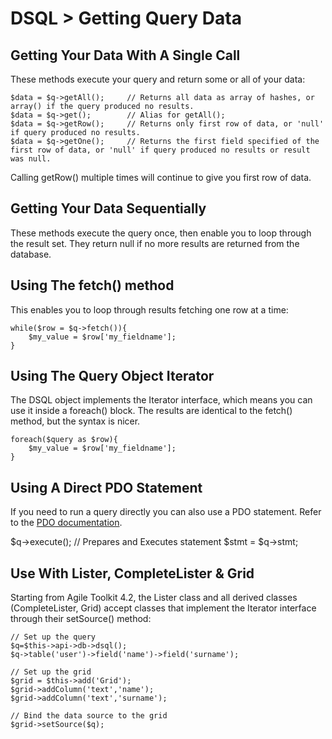 # DSQL > Getting Query Data

## Getting Your Data With A Single Call

These methods execute your query and return some or all of your data: 

	$data = $q->getAll();     // Returns all data as array of hashes, or array() if the query produced no results.
	$data = $q->get();        // Alias for getAll();
	$data = $q->getRow();     // Returns only first row of data, or 'null' if query produced no results.
	$data = $q->getOne();     // Returns the first field specified of the first row of data, or 'null' if query produced no results or result was null.

Calling getRow() multiple times will continue to give you first row of data.

## Getting Your Data Sequentially

These methods execute the query once, then enable you to loop through the result set. They return null if no more results are returned from the database.

## Using The fetch() method

This enables you to loop through results fetching one row at a time: 

	while($row = $q->fetch()){
  		$my_value = $row['my_fieldname'];
	}

## Using The Query Object Iterator

The DSQL object implements the Iterator interface, which means you can use it inside a foreach() block. The results are identical to the fetch() method, but the syntax is nicer.

	foreach($query as $row){
  		$my_value = $row['my_fieldname'];
	}

## Using A Direct PDO Statement

If you need to run a query directly you can also use a PDO statement. Refer to the [PDO documentation](http://php.net/manual/en/book.pdo.php).

<!-- Please clarify example by walking through a query end to end -->

$q->execute();    // Prepares and Executes statement
$stmt = $q->stmt;

## Use With Lister, CompleteLister & Grid

Starting from Agile Toolkit 4.2, the Lister class and all derived classes (CompleteLister, Grid) accept classes that implement the Iterator interface through their setSource() method:

	// Set up the query
	$q=$this->api->db->dsql();
	$q->table('user')->field('name')->field('surname');
	
	// Set up the grid
	$grid = $this->add('Grid');
	$grid->addColumn('text','name');
	$grid->addColumn('text','surname');

	// Bind the data source to the grid
	$grid->setSource($q);